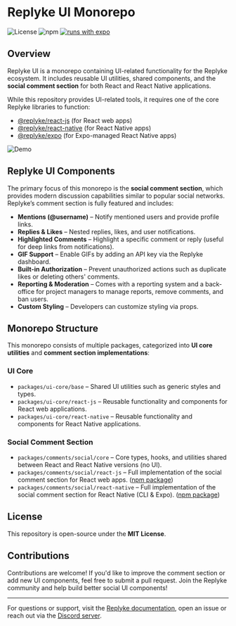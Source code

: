 # Replyke UI Monorepo

![License](https://img.shields.io/badge/license-MIT-blue.svg)
![npm](https://img.shields.io/badge/types-included-blue?style=flat-square)
[![runs with expo](https://img.shields.io/badge/Runs%20with%20Expo-4630EB.svg?style=flat-square&logo=EXPO&labelColor=f3f3f3&logoColor=000)](https://expo.io/)
## Overview

Replyke UI is a monorepo containing UI-related functionality for the Replyke ecosystem. It includes reusable UI utilities, shared components, and the **social comment section** for both React and React Native applications.

While this repository provides UI-related tools, it requires one of the core Replyke libraries to function:

- [@replyke/react-js](https://www.npmjs.com/package/@replyke/react-js) (for React web apps)
- [@replyke/react-native](https://www.npmjs.com/package/@replyke/react-native) (for React Native apps)
- [@replyke/expo](https://www.npmjs.com/package/@replyke/expo) (for Expo-managed React Native apps)


![Demo](./assets/comment_section.gif)

## Replyke UI Components

The primary focus of this monorepo is the **social comment section**, which provides modern discussion capabilities similar to popular social networks. Replyke’s comment section is fully featured and includes:

- **Mentions (@username)** – Notify mentioned users and provide profile links.
- **Replies & Likes** – Nested replies, likes, and user notifications.
- **Highlighted Comments** – Highlight a specific comment or reply (useful for deep links from notifications).
- **GIF Support** – Enable GIFs by adding an API key via the Replyke dashboard.
- **Built-in Authorization** – Prevent unauthorized actions such as duplicate likes or deleting others' comments.
- **Reporting & Moderation** – Comes with a reporting system and a back-office for project managers to manage reports, remove comments, and ban users.
- **Custom Styling** – Developers can customize styling via props.

## Monorepo Structure

This monorepo consists of multiple packages, categorized into **UI core utilities** and **comment section implementations**:

### **UI Core**
- `packages/ui-core/base` – Shared UI utilities such as generic styles and types.
- `packages/ui-core/react-js` – Reusable functionality and components for React web applications.
- `packages/ui-core/react-native` – Reusable functionality and components for React Native applications.

### **Social Comment Section**
- `packages/comments/social/core` – Core types, hooks, and utilities shared between React and React Native versions (no UI).
- `packages/comments/social/react-js` – Full implementation of the social comment section for React web apps. ([npm package](https://www.npmjs.com/package/@replyke/comments-social-react-js))
- `packages/comments/social/react-native` – Full implementation of the social comment section for React Native (CLI & Expo). ([npm package](https://www.npmjs.com/package/@replyke/comments-social-react-native))

## License

This repository is open-source under the **MIT License**.

## Contributions

Contributions are welcome! If you'd like to improve the comment section or add new UI components, feel free to submit a pull request. Join the Replyke community and help build better social UI components!

---

For questions or support, visit the [Replyke documentation](https://docs.replyke.com), open an issue or reach out via the [Discord server](https://discord.gg/A94q4kC6).

